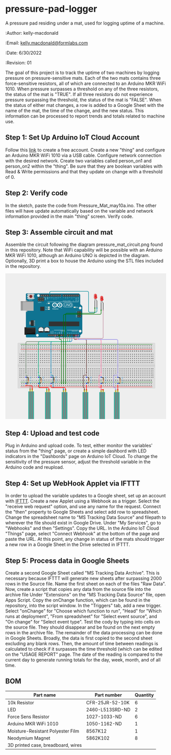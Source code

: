 # pressure-pad-logger
A pressure pad residing under a mat, used for logging uptime of a machine.

:Author: kelly-macdonald

:Email: kelly.macdonald@formlabs.com

:Date: 6/30/2022 

:Revision: 01 

The goal of this project is to track the uptime of two machines by logging pressure on pressure-sensitive mats. Each of the two mats contains three force-sensitive resistors, all of which are connected to an Arduino MKR WiFi 1010. When pressure surpasses a threshold on any of the three resistors, the status of the mat is "TRUE". If all three resistors do not experience pressure surpassing the threshold, the status of the mat is "FALSE". When the status of either mat changes, a row is added to a Google Sheet with the name of the mat, the time of the change, and the new status. This information can be processed to report trends and totals related to machine use.

## Step 1: Set Up Arduino IoT Cloud Account
Follow this [link](https://login.arduino.cc/login?state=hKFo2SBsWGpkdk1wbGtYUVFzUXU4emJMUTFkMFN0MjZUamc1Y6FupWxvZ2luo3RpZNkgekZUSk1rUXBOQ1AtNUd3TzVDdnR0SDFNQ1hRem5aT3WjY2lk2SB1bUJ5Ulk4SXBZTVZrUHF3QVQ5UHZraU4yYWtVTnlJUw&client=umByRY8IpYMVkPqwAT9PvkiN2akUNyIS&protocol=oauth2&authorizeTimeoutInSeconds=5&scope=openid+profile+email&redirect_uri=https%3A%2F%2Fcreate.arduino.cc%2Fiot%2F&skipAutoLogin=true&domain=login.arduino.cc&cacheLocation=memory&response_type=code&response_mode=query&nonce=akhGM2VyNnlrRUg0TlU3fi1xTzlrRGNDY2xQZUNPMGdJQVBRcmwwVFZ2dw%3D%3D&code_challenge=gC6LZ4tZvY8S-EQ9pU9STDL-DSJj1C0tIyfKZYu_sJY&code_challenge_method=S256&auth0Client=eyJuYW1lIjoiYXV0aDAtc3BhLWpzIiwidmVyc2lvbiI6IjEuMTIuMSJ9#/sso/register) to create a free account. Create a new "thing" and configure an Arduino MKR WiFi 1010 via a USB cable. Configure network connection with the desired network. Create two variables called person_on1 and person_on2 within the "thing". Be sure that they are boolean variables with Read & Write permissions and that they update on change with a threshold of 0.

## Step 2: Verify code
In the sketch, paste the code from Pressure_Mat_may10a.ino. The other files will have update automatically based on the variable and network information provided in the main "thing" screen. Verify code.

## Step 3: Assemble circuit and mat
Assemble the circuit following the diagram pressure_mat_circuit.png found in this repository. Note that WiFi capability will be possible with an Arduino MKR WiFi 1010, although an Arduino UNO is depicted in the diagram. Optionally, 3D print a box to house the Arduino using the STL files included in the repository.

![Circuit Diagram](pressure_mat_circuit.png)

## Step 4: Upload and test code
Plug in Arduino and upload code. To test, either monitor the variables' status from the "thing" page, or create a simple dashbord with LED indicators in the "Dashbords" page on Arduino IoT Cloud. To change the sensitivity of the pressure sensor, adjust the threshold variable in the Arduino code and reupload.

## Step 4: Set up WebHook Applet via IFTTT
In order to upload the variable updates to a Google sheet, set up an account with [IFTTT](https://ifttt.com/join). Create a new Applet using a Webhook as a trigger. Select the "receive web request" option, and use any name for the request. Connect the "then" property to Google Sheets and select add row to spreadsheet. Change the spreadsheet name to "MS Tracking Data Source" and filepath to wherever the file should exist in Google Drive. Under "My Services", go to "Webhooks" and then "Settings". Copy the URL. In the Arduino IoT Cloud "Things" page, select "Connect Webhook" at the bottom of the page and paste the URL. At this point, any change in status of the mats should trigger a new row in a Google Sheet in the Drive selected in IFTTT.

## Step 5: Process data in Google Sheets
Create a second Google Sheet called "MS Tracking Data Archive". This is necessary because IFTTT will generate new sheets after surpassing 2000 rows in the Source file. Name the first sheet on each of the files "Raw Data". Now, create a script that copies any data from the source file into the archive file Under "Extensions" on the "MS Tracking Data Source" file, open Apps Script. Copy the onChange function, which can be found in the repository, into the script window. In the "Triggers" tab, add a new trigger. Select "onChange" for "Choose which function to run", "Head" for "Which runs at deployment", "From spreadsheet" for "Select event source", and "On change" for "Select event type". Test the cody by typing into cells on the source file. They should disappear and be found on the next empty rows in the archive file. The remainder of the data processing can be done in Google Sheets. Broadly, the data is first copied to the second sheet excluding any blank rows. Then, the amount of time between readings is calculated to check if it surpasses the time threshold (which can be edited on the "USAGE REPORT" page. The date of the reading is compared to the current day to generate running totals for the day, week, month, and of all time.

## BOM

| Part name                         | Part number     | Quantity|
| --------------------------------- | --------------- | ------- |
| 10k Resistor                      | CFR-25JR-52-10K | 6       |   
| LED                               | 2460-L513SRD-ND | 2       |
| Force Sens Resistor               | 1027-1033-ND    | 6       |
| Arduino MKR WiFi 1010             | 1050-1162-ND    | 1       |
| Moisture-Resistant Polyester Film | 8567K12         | 1       |
| Neodymium Magnet                  | 5862K102        | 8       |
| 3D printed case, breadboard, wires|                 |         |

